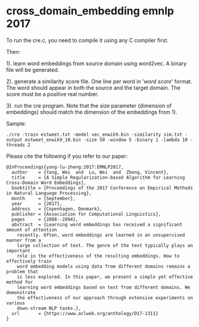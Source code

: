 # cross_domain_embedding emnlp 2017

To run the cre.c, you need to compile it using any C compiler first.

Then:

1). learn word embeddings from source domain using word2vec. A binary file will be generated.

2). generate a similarity score file. One line per word in '$word$ $score$' format. The word should appear in both the source and the target domain. The score must be a positive real number.

3). run the cre program. Note that the size parameter (dimension of embeddings) should match the dimension of the embeddings from 1).

Sample:

```
./cre -train estweet.txt -model vec_enwik9.bin -similarity sim.txt -output estweet_enwik9_10.bin -size 50 -window 5 -binary 1 -lambda 10 -threads 2
```


Please cite the following if you refer to our paper:

```
@InProceedings{yang-lu-zheng:2017:EMNLP2017,
  author    = {Yang, Wei  and  Lu, Wei  and  Zheng, Vincent},
  title     = {A Simple Regularization-based Algorithm for Learning Cross-Domain Word Embeddings},
  booktitle = {Proceedings of the 2017 Conference on Empirical Methods in Natural Language Processing},
  month     = {September},
  year      = {2017},
  address   = {Copenhagen, Denmark},
  publisher = {Association for Computational Linguistics},
  pages     = {2888--2894},
  abstract  = {Learning word embeddings has received a significant amount of attention
	recently. Often, word embeddings are learned in an unsupervised manner from a
	large collection of text. The genre of the text typically plays an important
	role in the effectiveness of the resulting embeddings. How to effectively train
	word embedding models using data from different domains remains a problem that
	is less explored. In this paper, we present a simple yet effective method for
	learning word embeddings based on text from different domains. We demonstrate
	the effectiveness of our approach through extensive experiments on various
	down-stream NLP tasks.},
  url       = {https://www.aclweb.org/anthology/D17-1311}
}
```
